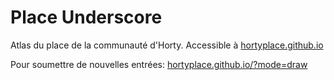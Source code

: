 # Place Underscore

Atlas du place de la communauté d'Horty. Accessible à [hortyplace.github.io](https://hortyplace.github.io)

Pour soumettre de nouvelles entrées: [hortyplace.github.io/?mode=draw](https://hortyplace.github.io/?mode=draw)
